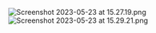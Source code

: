 ![Screenshot 2023-05-23 at 15.27.19.png](..%2F..%2FDesktop%2FScreenshot%202023-05-23%20at%2015.27.19.png)
![Screenshot 2023-05-23 at 15.29.21.png](..%2F..%2FDesktop%2FScreenshot%202023-05-23%20at%2015.29.21.png)

